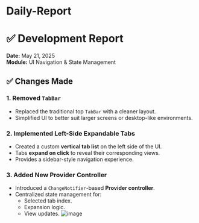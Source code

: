 # Daily-Report

# ✅ Development Report
**Date:** May 21, 2025  
**Module:** UI Navigation & State Management
## ✅ Changes Made

### 1. Removed `TabBar`
- Replaced the traditional top `TabBar` with a cleaner layout.
- Simplified UI to better suit larger screens or desktop-like environments.

### 2. Implemented Left-Side Expandable Tabs
- Created a custom **vertical tab list** on the left side of the UI.
- Tabs **expand on click** to reveal their corresponding views.
- Provides a sidebar-style navigation experience.

### 3. Added New Provider Controller
- Introduced a `ChangeNotifier`-based **Provider controller**.
- Centralized state management for:
  - Selected tab index.
  - Expansion logic.
  - View updates.
![image](https://github.com/user-attachments/assets/d8387028-d107-4592-b48c-d582e5b8d254)
